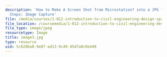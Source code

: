 ```yaml
---
description: 'How to Make A Screen Shot from Microstation? into a JPG file In 4 Easy
  Steps: Image Capture'
file: /media/courses/1-012-introduction-to-civil-engineering-design-spring-2002/5c6286a09e87ad139c49454fa8c0e449_image3.jpg
file_location: /coursemedia/1-012-introduction-to-civil-engineering-design-spring-2002/5c6286a09e87ad139c49454fa8c0e449_image3.jpg
file_type: image/jpeg
resourcetype: Image
title: image3.jpg
type: resource
uid: 5c6286a0-9e87-ad13-9c49-454fa8c0e449
---
```

